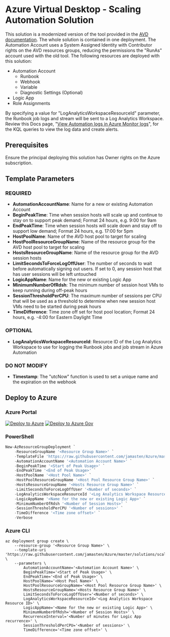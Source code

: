 # Azure Virtual Desktop - Scaling Automation Solution

This solution is a modernized version of the tool provided in the [AVD documentation](https://docs.microsoft.com/en-us/azure/virtual-desktop/set-up-scaling-script). The whole solution is contained in one deployment.  The Automation Account uses a System Assigned Identity with Contributor rights on the AVD resources groups, reducing the permissions the "RunAs" account used with the old tool. The following resources are deployed with this solution:

* Automation Account
  * Runbook
  * Webhook
  * Variable
  * Diagnostic Settings (Optional)
* Logic App
* Role Assignments

By specifying a value for "LogAnalyticsWorkspaceResourceId" parameter, the Runbook job logs and stream will be sent to a Log Analytics Workspace.  Review this Docs page, "[View Automation logs in Azure Monitor logs](https://docs.microsoft.com/en-us/azure/automation/automation-manage-send-joblogs-log-analytics#view-automation-logs-in-azure-monitor-logs)", for the KQL queries to view the log data and create alerts.

## Prerequisites

Ensure the principal deploying this solution has Owner rights on the Azure subscription.

## Template Parameters

### REQUIRED

* **AutomationAccountName**: Name for a new or existing Automation Account
* **BeginPeakTime**: Time when session hosts will scale up and continue to stay on to support peak demand; Format 24 hours, e.g. 9:00 for 9am
* **EndPeakTime**: Time when session hosts will scale down and stay off to support low demand; Format 24 hours, e.g. 17:00 for 5pm
* **HostPoolName**: Name of the AVD host pool to target for scaling
* **HostPoolResourceGroupName**: Name of the resource group for the AVD host pool to target for scaling
* **HostsResourceGroupName**: Name of the resource group for the AVD session hosts
* **LimitSecondsToForceLogOffUser**: The number of seconds to wait before automatically signing out users. If set to 0, any session host that has user sessions will be left untouched
* **LogicAppName**: Name for the new or existing Logic App
* **MinimumNumberOfRdsh**: The minimum number of session host VMs to keep running during off-peak hours
* **SessionThresholdPerCPU**: The maximum number of sessions per CPU that will be used as a threshold to determine when new session host VMs need to be started during peak hours
* **TimeDifference**: Time zone off set for host pool location; Format 24 hours, e.g. -4:00 for Eastern Daylight Time

### OPTIONAL

* **LogAnalyticsWorkspaceResourceId**: Resource ID of the Log Analytics Workspace to use for logging the Runbook jobs and job stream in Azure Automation

### DO NOT MODIFY

* **Timestamp**: The "utcNow" function is used to set a unique name and the expiration on the webhook

## Deploy to Azure

### Azure Portal

[![Deploy to Azure](https://aka.ms/deploytoazurebutton)](https://portal.azure.com/#create/Microsoft.Template/uri/https%3A%2F%2Fraw.githubusercontent.com%2Fjamasten%2FAzure%2Fmaster%2Fsolutions%2FscalingAutomation%2Fsolution.json)
[![Deploy to Azure Gov](https://aka.ms/deploytoazuregovbutton)](https://portal.azure.us/#create/Microsoft.Template/uri/https%3A%2F%2Fraw.githubusercontent.com%2Fjamasten%2FAzure%2Fmaster%2Fsolutions%2FscalingAutomation%2Fsolution.json)

### PowerShell

````powershell
New-AzResourceGroupDeployment `
    -ResourceGroupName '<Resource Group Name>' `
    -TemplateFile 'https://raw.githubusercontent.com/jamasten/Azure/master/solutions/scalingAutomation/solution.json' `
    -AutomationAccountName '<Automation Account Name>' `
    -BeginPeakTime '<Start of Peak Usage>' `
    -EndPeakTime '<End of Peak Usage>' `
    -HostPoolName '<Host Pool Name>' `
    -HostPoolResourceGroupName '<Host Pool Resource Group Name>' `
    -HostsResourceGroupName '<Hosts Resource Group Name>' `
    -LimitSecondsToForceLogOffUser '<Number of seconds>' `
    -LogAnalyticsWorkspaceResourceId '<Log Analytics Workspace Resource ID>' ` 
    -LogicAppName '<Name for the new or existing Logic App>' `
    -MinimumNumberOfRdsh '<Number of Session Hosts>' `
    -SessionThresholdPerCPU '<Number of sessions>' `
    -TimeDifference '<Time zone offset>' `
    -Verbose
````

### Azure CLI

````cli
az deployment group create \
    --resource-group '<Resource Group Name>' \
    --template-uri 'https://raw.githubusercontent.com/jamasten/Azure/master/solutions/scalingAutomation/solution.json' \
    --parameters \
        AutomationAccountName='<Automation Account Name>' \
        BeginPeakTime='<Start of Peak Usage>' \
        EndPeakTime='<End of Peak Usage>' \
        HostPoolName='<Host Pool Name>' \
        HostPoolResourceGroupName='<Host Pool Resource Group Name>' \
        HostsResourceGroupName='<Hosts Resource Group Name>' \
        LimitSecondsToForceLogOffUser='<Number of seconds>' \
        LogAnalyticsWorkspaceResourceId='<Log Analytics Workspace Resource ID>' \
        LogicAppName='<Name for the new or existing Logic App>' \
        MinimumNumberOfRdsh='<Number of Session Hosts>' \
        RecurrenceInterval='<Number of minutes for Logic App recurrence>' \
        SessionThresholdPerCPU='<Number of sessions>' \
        TimeDifference='<Time zone offset>' \
````
